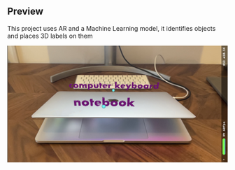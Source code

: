 <h2> Preview </h2>
<p>This project uses AR and a Machine Learning model, it identifies objects and places 3D labels on them</p>

![](laido.jpg)
